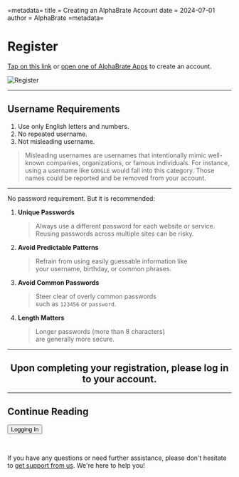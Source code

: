 =metadata=
title = Creating an AlphaBrate Account
date = 2024-07-01
author = AlphaBrate
=metadata=

# Register
[Tap on this link](https://alphabrate-server.onrender.com/register/) or [open one of AlphaBrate Apps](https://alphabrate.github.io/apps/) to create an account.

![Register](assets/register_page.png?border=1px&bg=transparent&border-radius=17px&center=true&size=large)

<hr>

## Username Requirements

1. Use only English letters and numbers.
2. No repeated username.
3. Not misleading username.

> Misleading usernames are usernames that intentionally mimic well-known companies, organizations, or famous individuals. For instance, using a username like `GO0GLE` would fall into this category. Those names could be reported and be removed from your account.

<hr>

No password requirement. But it is recommended:

1. **Unique Passwords**
   > Always use a different password for each website or service. 
   > <br>Reusing passwords across multiple sites can be risky.
2. **Avoid Predictable Patterns**
   > Refrain from using easily guessable information like
   ><br>your username, birthday, or common phrases.
3. **Avoid Common Passwords**
   > Steer clear of overly common passwords
   > <br>such as `123456` or `password`.
4. **Length Matters**
    > Longer passwords (more than 8 characters)
    > <br>are generally more secure.

<hr>

<center>
<h2>Upon completing your registration, please log in to your account.</h2>
</center> 

<hr>

<h2 class="center">Continue Reading</h2>

<a href="?article=login" class="center no-margin"><button>Logging In</button></a>

<br>

<div class="space-break dots" data-height="4"></div>

If you have any questions or need further assistance, please don't hesitate to [get support from us](https://alphabrate.github.io/about/support). We're here to help you!
